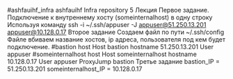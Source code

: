 #ashfauihf_infra
ashfauihf Infra repository
5 Лекция
Первое задание.
Подключение к внутреннему хосту (someinternalhost) в одну строку
Используя команду ssh -i ~/.ssh/appuser -J appuser@51.250.13.201 appuser@10.128.0.17
Второе задание
Создаем файл по пути ~/.ssh/config
Файле вбиваем название хостов, ip адреса, пользователя под кем будет подключение.
#bastion host
Host bastion
hostname 51.250.13.201
User appuser
#someinternalhost host
Host someinternalhost
hostname 10.128.0.17
User appuser
ProxyJump bastion
Третье задание
bastion_IP = 51.250.13.201
someinternalhost_IP = 10.128.0.17

